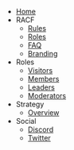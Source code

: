 - [Home](README.md)
- RACF
    - [Rules](racf/rules.md)
    - [Roles](racf/roles.md)
    - [FAQ](racf/faq.md)
    - [Branding](racf/branding.md)
- Roles
    - [Visitors](visitors.md)
    - [Members](members.md)
    - [Leaders](leaders.md)
    - [Moderators](mods.md)
- Strategy
    - [Overview](strategy.md)
- Social
    - [Discord](http://discord.gg/racf)
    - [Twitter](http://twitter.com/RedditAlpha)
